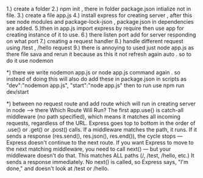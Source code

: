 1.) create a folder
2.) npm init , there in folder package.json intialize not in file.
3.) create a file app.js
4.) install express for creating server , after this see node modules and package-lock-json , package.json in dependencies are added.
5.)then in app.js import express by require then use app for creating instance of it to use.
6.) there listen port add for server responding on what port
7.) creating a request handler 
8.) handle different request using /test , /hello request 
9.) there is annoying to used just node app.js as there file sava and rerun it because as this it not refresh again auto . so to do it use nodemon 


*) there we write nodemon app.js or node app.js command again . so instead of doing this will also do add these in package.json in scripts as 
 "dev":"nodemon app.js", "start":"node app.js" then to run use npm run dev/start


*) between no request route and add route which will run in creating server in node
--> there Which Route Will Run?
The first app.use() is catch-all middleware (no path specified), which means it matches all incoming requests, regardless of the URL.
Express goes top to bottom in the order of .use() or .get() or .post() calls.
If a middleware matches the path, it runs.
If it sends a response (res.send(), res.json(), res.end()), the cycle stops — Express doesn't continue to the next route.
If you want Express to move to the next matching middleware, you need to call next() — but your middleware doesn't do that.
This matches ALL paths (/, /test, /hello, etc.)
It sends a response immediately.
No next() is called, so Express says, "I'm done," and doesn't look at /test or /hello.




